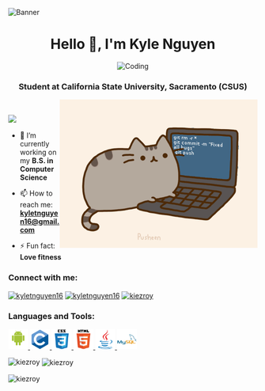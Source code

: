 ![Banner](https://t3.ftcdn.net/jpg/02/96/61/94/360_F_296619471_iEGweTy9VsokHtbCJsVmyez0d2rocmmA.jpg)

<h1 align="center">Hello 👋, I'm Kyle Nguyen</h1>
<p align="center">
  <img src="https://b1030908.smushcdn.com/1030908/wp-content/uploads/2020/08/Stinger.jpg?lossy=1&strip=1&webp=1" alt="Coding" width="200">
</p>
<h3 align="center">Student at California State University, Sacramento (CSUS)</h3>
<img align="right" alt="Coding" width="400" src="https://github.com/Kiezroy/Kiezroy/blob/main/pusheencode.gif">&nbsp;

![](https://komarev.com/ghpvc/?username=Kiezroy&style=flat-square)

- 🔭 I’m currently working on my **B.S. in Computer Science**

- 📫 How to reach me: **kyletnguyen16@gmail.com**

- ⚡ Fun fact: **Love fitness**


<h3 align="left">Connect with me:</h3>
<p align="left">
  <a href="https://linkedin.com/in/kyletnguyen16" target="blank"><img align="center" src="https://raw.githubusercontent.com/rahuldkjain/github-profile-readme-generator/master/src/images/icons/Social/linked-in-alt.svg" alt="kyletnguyen16" height="30" width="40" /></a>
  <a href="https://www.hackerrank.com/kyletnguyen16" target="blank"><img align="center" src="https://raw.githubusercontent.com/rahuldkjain/github-profile-readme-generator/master/src/images/icons/Social/hackerrank.svg" alt="kyletnguyen16" height="30" width="40" /></a>
  <a href="https://www.leetcode.com/kiezroy" target="blank"><img align="center" src="https://raw.githubusercontent.com/rahuldkjain/github-profile-readme-generator/master/src/images/icons/Social/leet-code.svg" alt="kiezroy" height="30" width="40" /></a>
</p>

<h3 align="left">Languages and Tools:</h3>
<p align="left">
  <a href="https://developer.android.com" target="_blank" rel="noreferrer"> <img src="https://raw.githubusercontent.com/devicons/devicon/master/icons/android/android-original-wordmark.svg" alt="android" width="40" height="40"/> </a> <a href="https://www.cprogramming.com/" target="_blank" rel="noreferrer"> <img src="https://raw.githubusercontent.com/devicons/devicon/master/icons/c/c-original.svg" alt="c" width="40" height="40"/> </a> <a href="https://www.w3schools.com/css/" target="_blank" rel="noreferrer"> <img src="https://raw.githubusercontent.com/devicons/devicon/master/icons/css3/css3-original-wordmark.svg" alt="css3" width="40" height="40"/> </a> <a href="https://www.w3.org/html/" target="_blank" rel="noreferrer"> <img src="https://raw.githubusercontent.com/devicons/devicon/master/icons/html5/html5-original-wordmark.svg" alt="html5" width="40" height="40"/> </a> <a href="https://www.java.com" target="_blank" rel="noreferrer"> <img src="https://raw.githubusercontent.com/devicons/devicon/master/icons/java/java-original.svg" alt="java" width="40" height="40"/> </a> <a href="https://www.mysql.com/" target="_blank" rel="noreferrer"> <img src="https://raw.githubusercontent.com/devicons/devicon/master/icons/mysql/mysql-original-wordmark.svg" alt="mysql" width="40" height="40"/> </a>
</p>
<p><img align="left" src="https://github-readme-stats.vercel.app/api/top-langs?username=kiezroy&show_icons=true&locale=en&layout=compact" alt="kiezroy" /></p>

<p>&nbsp;<img align="center" src="https://github-readme-stats.vercel.app/api?username=kiezroy&show_icons=true&locale=en" alt="kiezroy" /></p>

<p><img align="center" src="https://github-readme-streak-stats.herokuapp.com/?user=kiezroy&" alt="kiezroy" /></p>
